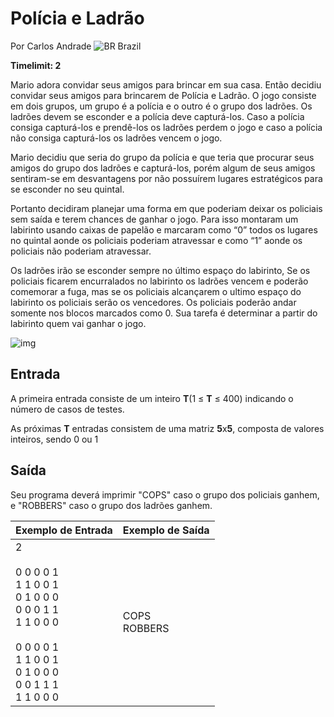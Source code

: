 # Polícia e Ladrão

Por Carlos Andrade ![BR](https://resources.beecrowd.com.br/gallery/images/flags/br.gif) Brazil

**Timelimit: 2**

Mario adora convidar seus amigos para brincar em sua casa. Então decidiu convidar seus amigos para brincarem de Polícia e Ladrão. O jogo consiste em dois grupos, um grupo é a polícia e o outro é o grupo dos ladrões. Os ladrões devem se esconder e a polícia deve capturá-los. Caso a polícia consiga capturá-los e prendê-los os ladrões perdem o jogo e caso a polícia não consiga capturá-los os ladrões vencem o jogo.

Mario decidiu que seria do grupo da polícia e que teria que procurar seus amigos do grupo dos ladrões e capturá-los, porém algum de seus amigos sentiram-se em desvantagens por não possuírem lugares estratégicos para se esconder no seu quintal.

Portanto decidiram planejar uma forma em que poderiam deixar os policiais sem saída e terem chances de ganhar o jogo. Para isso montaram um labirinto usando caixas de papelão e marcaram como “0” todos os lugares no quintal aonde os policiais poderiam atravessar e como “1” aonde os policiais não poderiam atravessar.

Os ladrões irão se esconder sempre no último espaço do labirinto, Se os policiais ficarem encurralados no labirinto os ladrões vencem e poderão comemorar a fuga, mas se os policiais alcançarem o ultimo espaço do labirinto os policiais serão os vencedores. Os policiais poderão andar somente nos blocos marcados como 0. Sua tarefa é determinar a partir do labirinto quem vai ganhar o jogo.

![img](https://www.urionlinejudge.com.br/gallery/images/contests/policia.jpg)

## Entrada

A primeira entrada consiste de um inteiro **T**(1 ≤ **T** ≤ 400) indicando o número de casos de testes.

As próximas **T** entradas consistem de uma matriz **5**x**5**, composta de valores inteiros, sendo 0 ou 1

## Saída

Seu programa deverá imprimir "COPS" caso o grupo dos policiais ganhem, e "ROBBERS" caso o grupo dos ladrões ganhem.

| Exemplo de Entrada                                           | Exemplo de Saída   |
| ------------------------------------------------------------ | ------------------ |
| 2<br /><br />0 0 0 0 1<br/>1 1 0 0 1<br/>0 1 0 0 0<br/>0 0 0 1 1<br/>1 1 0 0 0<br /><br />0 0 0 0 1<br/>1 1 0 0 1<br/>0 1 0 0 0<br/>0 0 1 1 1<br/>1 1 0 0 0 | COPS <br />ROBBERS |
